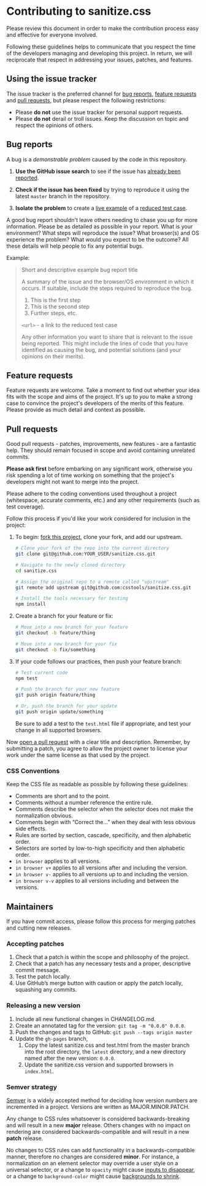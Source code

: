 # Contributing to sanitize.css

Please review this document in order to make the contribution process easy and
effective for everyone involved.

Following these guidelines helps to communicate that you respect the time of
the developers managing and developing this project. In return, we will
reciprocate that respect in addressing your issues, patches, and features.

## Using the issue tracker

The issue tracker is the preferred channel for [bug reports](#bug-reports),
[feature requests](#feature-requests) and [pull
requests](#pull-requests), but please respect the following restrictions:

* Please **do not** use the issue tracker for personal support requests.
* Please **do not** derail or troll issues. Keep the discussion on topic and
  respect the opinions of others.

## Bug reports

A bug is a _demonstrable problem_ caused by the code in this repository.

1. **Use the GitHub issue search** to see if the issue has
   [already been reported].

2. **Check if the issue has been fixed** by trying to reproduce it using the
   latest `master` branch in the repository.

3. **Isolate the problem** to create a [live example] of a [reduced test case].

A good bug report shouldn't leave others needing to chase you up for more
information. Please be as detailed as possible in your report. What is your
environment? What steps will reproduce the issue? What browser(s) and OS
experience the problem? What would you expect to be the outcome? All these
details will help people to fix any potential bugs.

Example:

> Short and descriptive example bug report title
>
> A summary of the issue and the browser/OS environment in which it occurs. If
> suitable, include the steps required to reproduce the bug.
>
> 1. This is the first step
> 2. This is the second step
> 3. Further steps, etc.
>
> `<url>` - a link to the reduced test case
>
> Any other information you want to share that is relevant to the issue being
> reported. This might include the lines of code that you have identified as
> causing the bug, and potential solutions (and your opinions on their
> merits).

## Feature requests

Feature requests are welcome. Take a moment to find out whether your idea fits
with the scope and aims of the project. It's up to *you* to make a strong case
to convince the project's developers of the merits of this feature. Please
provide as much detail and context as possible.

## Pull requests

Good pull requests - patches, improvements, new features - are a fantastic
help. They should remain focused in scope and avoid containing unrelated
commits.

**Please ask first** before embarking on any significant work, otherwise you
risk spending a lot of time working on something that the project's developers
might not want to merge into the project.

Please adhere to the coding conventions used throughout a project (whitespace,
accurate comments, etc.) and any other requirements (such as test coverage).

Follow this process if you'd like your work considered for inclusion in the
project:

1. To begin: [fork this project], clone your fork, and add our upstream.
   ```bash
   # Clone your fork of the repo into the current directory
   git clone git@github.com:YOUR_USER/sanitize.css.git

   # Navigate to the newly cloned directory
   cd sanitize.css

   # Assign the original repo to a remote called "upstream"
   git remote add upstream git@github.com:csstools/sanitize.css.git

   # Install the tools necessary for testing
   npm install
   ```

2. Create a branch for your feature or fix:
   ```bash
   # Move into a new branch for your feature
   git checkout -b feature/thing
   ```
   ```bash
   # Move into a new branch for your fix
   git checkout -b fix/something
   ```

3. If your code follows our practices, then push your feature branch:
   ```bash
   # Test current code
   npm test
   ```
   ```bash
   # Push the branch for your new feature
   git push origin feature/thing
   ```
   ```bash
   # Or, push the branch for your update
   git push origin update/something
   ```

   Be sure to add a test to the `test.html` file if appropriate, and test
   your change in all supported browsers.


Now [open a pull request] with a clear title and description. Remember,
by submitting a patch, you agree to allow the project owner to license your
work under the same license as that used by the project.

### CSS Conventions

Keep the CSS file as readable as possible by following these guidelines:

- Comments are short and to the point.
- Comments without a number reference the entire rule.
- Comments describe the selector when the selector does not make the
  normalization obvious.
- Comments begin with “Correct the...” when they deal with less obvious side
  effects.
- Rules are sorted by section, cascade, specificity, and then alphabetic order.
- Selectors are sorted by low-to-high specificity and then alphabetic order.
- `in browser` applies to all versions.
- `in browser v+` applies to all versions after and including the version.
- `in browser v-` applies to all versions up to and including the version.
- `in browser v-v` applies to all versions including and between the versions.

## Maintainers

If you have commit access, please follow this process for merging patches and
cutting new releases.

### Accepting patches

1. Check that a patch is within the scope and philosophy of the project.
2. Check that a patch has any necessary tests and a proper, descriptive commit
   message.
3. Test the patch locally.
4. Use GitHub’s merge button with caution or apply the patch locally, squashing
   any commits.

### Releasing a new version

1. Include all new functional changes in CHANGELOG.md.
2. Create an annotated tag for the version: `git tag -m "0.0.0" 0.0.0`.
3. Push the changes and tags to GitHub: `git push --tags origin master`
4. Update the `gh-pages` branch,
   1. Copy the latest sanitize.css and test.html from the master branch into
      the root directory, the `latest` directory, and a new directory named
      after the new version: `0.0.0`.
   2. Update the sanitize.css version and supported browsers in `index.html`.

### Semver strategy

[Semver](http://semver.org/) is a widely accepted method for deciding how
version numbers are incremented in a project. Versions are written as
MAJOR.MINOR.PATCH.

Any change to CSS rules whatsoever is considered backwards-breaking and will
result in a new **major** release. Others changes with no impact on rendering
are considered backwards-compatible and will result in a new **patch** release.

No changes to CSS rules can add functionality in a backwards-compatible manner,
therefore no changes are considered **minor**. For instance, a normalization on
an element selector may override a user style on a universal selector, or a
change to `opacity` might cause [inputs to disappear](https://developer.microsoft.com/en-us/microsoft-edge/platform/issues/3901363/),
or a change to `background-color` might cause [backgrounds to shrink](https://github.com/jonathantneal/sanitize.css/issues/42).

[already been reported]: https://github.com/csstools/sanitize.css/issues
[fork this project]:     https://github.com/csstools/sanitize.css/fork
[live example]:          https://codepen.io/pen
[open a pull request]:   https://help.github.com/articles/using-pull-requests/
[reduced test case]:     https://css-tricks.com/reduced-test-cases/
